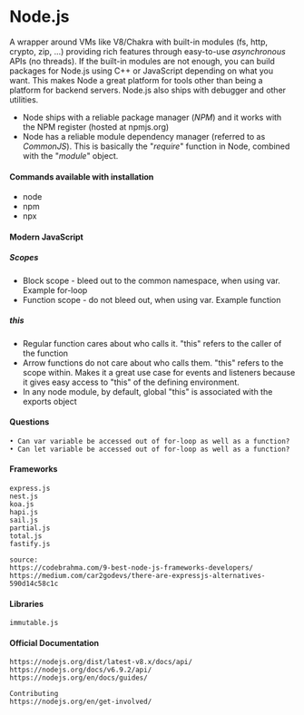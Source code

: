 # Node.js

A wrapper around VMs like V8/Chakra with built-in modules \(fs, http, crypto, zip, ...\) providing rich features through easy-to-use _asynchronous_ APIs \(no threads\). If the built-in modules are not enough, you can build packages for Node.js using C++ or JavaScript depending on what you want. This makes Node a great platform for tools other than being a platform for backend servers. Node.js also ships with debugger and other utilities.

* Node ships with a reliable package manager \(_NPM_\) and it works with the NPM register \(hosted at npmjs.org\)
* Node has a reliable module dependency manager \(referred to as _CommonJS_\). This is basically the "_require_" function in Node, combined with the "_module_" object.

#### Commands available with installation

* node
* npm
* npx

#### Modern JavaScript

##### Scopes

* Block scope - bleed out to the common namespace, when using var. Example for-loop
* Function scope - do not bleed out, when using var. Example function

##### this

* Regular function cares about who calls it. "this" refers to the caller of the function
* Arrow functions do not care about who calls them. "this" refers to the scope within. Makes it a great use case for events and listeners because it gives easy access to "this" of the defining environment.
* In any node module, by default, global "this" is associated with the exports object

#### Questions

```
• Can var variable be accessed out of for-loop as well as a function?
• Can let variable be accessed out of for-loop as well as a function?

```

#### Frameworks

```
express.js
nest.js
koa.js
hapi.js
sail.js
partial.js
total.js
fastify.js

source:
https://codebrahma.com/9-best-node-js-frameworks-developers/
https://medium.com/car2godevs/there-are-expressjs-alternatives-590d14c58c1c
```

#### Libraries

```
immutable.js
```

#### Official Documentation

```
https://nodejs.org/dist/latest-v8.x/docs/api/
https://nodejs.org/docs/v6.9.2/api/
https://nodejs.org/en/docs/guides/

Contributing
https://nodejs.org/en/get-involved/
```

##### 



